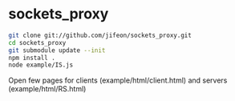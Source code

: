 sockets_proxy
=============

```bash
git clone git://github.com/jifeon/sockets_proxy.git
cd sockets_proxy
git submodule update --init
npm install .
node example/IS.js
```

Open few pages for clients (example/html/client.html) and servers (example/html/RS.html)
